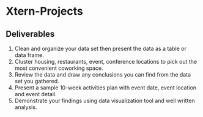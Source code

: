 # Xtern-Projects

## Deliverables
1. Clean and organize your data set then present the data as a table or data frame. 
2. Cluster housing, restaurants, event, conference locations to pick out the most convenient coworking space. 
3. Review the data and draw any conclusions you can find from the data set you gathered. 
4. Present a sample 10-week activities plan with event date, event location and event detail. 
5. Demonstrate your findings using data visualization tool and well written analysis.